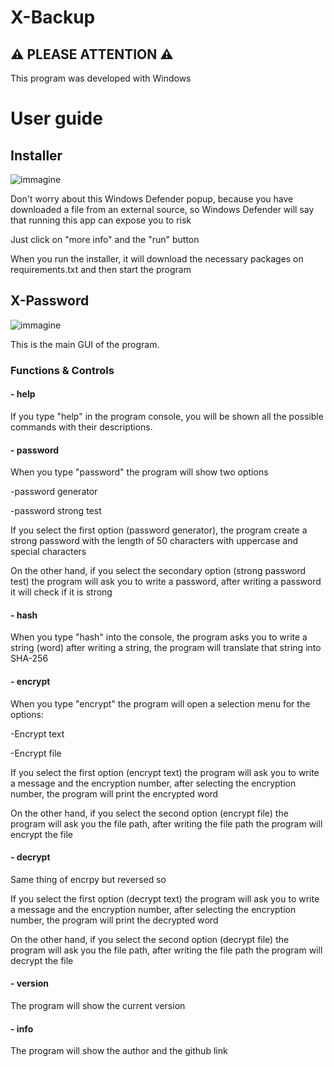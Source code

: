 # X-Backup

## ⚠ PLEASE ATTENTION ⚠
This program was developed with Windows
# User guide 
## Installer
![immagine](https://github.com/Fedi6431/X-password/assets/102946457/b56c763b-ae0c-48df-b546-83be257919a3)

Don't worry about this Windows Defender popup, because you have downloaded a file from an external source, so Windows Defender will say that running this app can expose you to risk

Just click on "more info" and the "run" button

When you run the installer, it will download the necessary packages on requirements.txt and then start the program

## X-Password
![immagine](https://github.com/Fedi6431/X-password/assets/102946457/921f0629-3609-47ab-90ff-6de5b3f2d884)

This is the main GUI of the program.

### Functions & Controls

#### - help
If you type "help" in the program console, you will be shown all the possible commands with their descriptions.

#### - password
When you type "password" the program will show two options

-password generator

-password strong test

If you select the first option (password generator), the program create a strong password with the length of 50 characters with uppercase and special characters

On the other hand, if you select the secondary option (strong password test) the program will ask you to write a password, after writing a password it will check if it is strong

#### - hash
When you type "hash" into the console, the program asks you to write a string (word) after writing a string, the program will translate that string into SHA-256

#### - encrypt
When you type "encrypt" the program will open a selection menu for the options:

-Encrypt text

-Encrypt file

If you select the first option (encrypt text) the program will ask you to write a message and the encryption number, after selecting the encryption number, the program will print the encrypted word

On the other hand, if you select the second option (encrypt file) the program will ask you the file path, after writing the file path the program will encrypt the file

#### - decrypt
Same thing of encrpy but reversed so

If you select the first option (decrypt text) the program will ask you to write a message and the encryption number, after selecting the encryption number, the program will print the decrypted word

On the other hand, if you select the second option (decrypt file) the program will ask you the file path, after writing the file path the program will decrypt the file

#### - version
The program will show the current version

#### - info
The program will show the author and the github link

